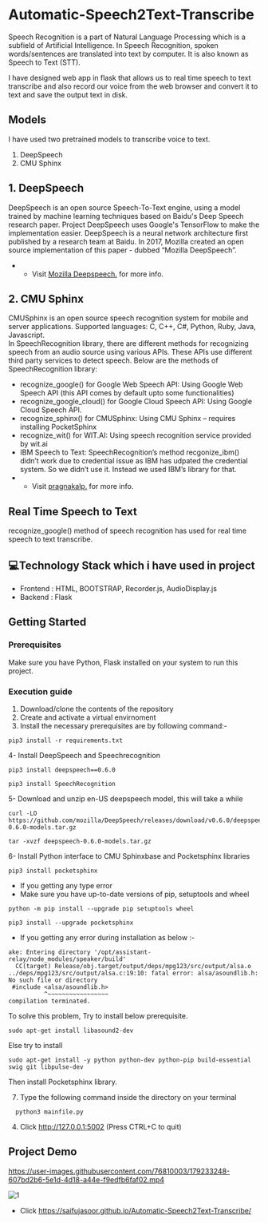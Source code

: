 # Automatic-Speech2Text-Transcribe
Speech Recognition is a part of Natural Language Processing which is a subfield of Artificial Intelligence. In Speech Recognition, spoken words/sentences are translated into text by computer. It is also known as Speech to Text (STT).

I have designed  web app in flask that allows us to real time speech to text transcribe and also record our voice from the web browser and convert it to text and save the output  text in disk.

## Models
I have used two pretrained models to transcribe voice to text.
1. DeepSpeech
2. CMU Sphinx

## 1. DeepSpeech
DeepSpeech is an open source Speech-To-Text engine, using a model trained by machine learning techniques based on Baidu's Deep Speech research paper. Project DeepSpeech uses Google's TensorFlow to make the implementation easier.
DeepSpeech is a neural network architecture first published by a research team at Baidu. In 2017, Mozilla created an open source implementation of this paper - dubbed “Mozilla DeepSpeech”.
- - Visit  [Mozilla Deepspeech.](https://github.com/mozilla/DeepSpeech.) for more info.

## 2. CMU Sphinx
CMUSphinx is an open source speech recognition system for mobile and server applications. Supported languages: C, C++, C#, Python, Ruby, Java, Javascript.
<br> In SpeechRecognition library, there are different methods for recognizing speech from an audio source using various APIs. These APIs use different third party services to detect speech.
Below  are the methods of SpeechRecognition library:
- recognize_google() for Google Web Speech API: Using Google Web Speech API (this API comes by default upto some functionalities)
- recognize_google_cloud() for Google Cloud Speech API: Using Google Cloud Speech API.
- recognize_sphinx() for CMUSphinx: Using CMU Sphinx – requires installing PocketSphinx
- recognize_wit() for WIT.AI: Using speech recognition service provided by wit.ai
- IBM Speech to Text: SpeechRecognition’s method recgonize_ibm() didn’t work due to credential issue as IBM has udpated the credential system. So we didn’t use it. Instead we used IBM’s library for that.
- - Visit  [pragnakalp.](https://www.pragnakalp.com/speech-recognition-speech-to-text-python-using-google-api-wit-ai-ibm-cmusphinx/#:~:text=3.-,CMUSPHINX,due%20to%20missing%20swig%20file.) for more info.

## Real Time Speech to Text
recognize_google()  method of speech recognition has used for real time speech to text transcribe.

## 💻Technology Stack which i have used in project ##
- Frontend : HTML, BOOTSTRAP, Recorder.js, AudioDisplay.js
- Backend : Flask

## Getting Started

### Prerequisites
Make sure you have Python, Flask installed on your system to run this project.

### Execution guide
1. Download/clone  the contents of the repository
2.  Create and activate a virtual envirnoment
3. Install the necessary prerequisites are by following command:-

```
pip3 install -r requirements.txt

```
 
4- Install DeepSpeech and Speechrecognition

```
pip3 install deepspeech==0.6.0

pip3 install SpeechRecognition
```

5- Download and unzip en-US deepspeech model, this will take a while

```
curl -LO https://github.com/mozilla/DeepSpeech/releases/download/v0.6.0/deepspeech-0.6.0-models.tar.gz

tar -xvzf deepspeech-0.6.0-models.tar.gz
```

6- Install Python interface to CMU Sphinxbase and Pocketsphinx libraries

```
pip3 install pocketsphinx
```

- If you getting any type error
- Make sure you have up-to-date versions of pip, setuptools and wheel

```
python -m pip install --upgrade pip setuptools wheel

pip3 install --upgrade pocketsphinx
```

- If you getting any error during installation  as below :-

```
ake: Entering directory '/opt/assistant-relay/node_modules/speaker/build'
  CC(target) Release/obj.target/output/deps/mpg123/src/output/alsa.o
../deps/mpg123/src/output/alsa.c:19:10: fatal error: alsa/asoundlib.h: No such file or directory
 #include <alsa/asoundlib.h>
          ^~~~~~~~~~~~~~~~~~
compilation terminated.
```

To solve this problem, Try to install below prerequisite.

```
sudo apt-get install libasound2-dev
```

Else try to install 

```
sudo apt-get install -y python python-dev python-pip build-essential swig git libpulse-dev
``` 

Then install Pocketsphinx library.

7. Type the following command inside the directory on your terminal

```
  python3 mainfile.py
  ```
  
4. Click http://127.0.0.1:5002 (Press CTRL+C to quit)

## Project Demo


https://user-images.githubusercontent.com/76810003/179233248-607bd2b6-5e1d-4d18-a44e-f9edfb6faf02.mp4

![1](https://user-images.githubusercontent.com/76810003/179236897-c9727999-dfdd-4d91-b8cc-bd9413d0d46c.jpeg)

- Click https://saifujasoor.github.io/Automatic-Speech2Text-Transcribe/



